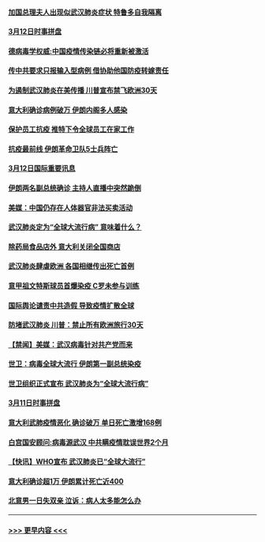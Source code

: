 #### [加国总理夫人出现似武汉肺炎症状 特鲁多自我隔离](../pages/prog202/a102798326.md?t=03130603) 
#### [3月12日时事拼盘](../pages/prog202/a102798314.md?t=03130603) 
#### [德病毒学权威:中国疫情传染链必将重新被激活](../pages/prog202/a102798303.md?t=03130603) 
#### [传中共要求只报输入型病例  借协助他国防疫转嫁责任](../pages/prog202/a102798279.md?t=03130603) 
#### [为遏制武汉肺炎在美传播 川普宣布禁飞欧洲30天](../pages/prog202/a102798249.md?t=03130603) 
#### [意大利确诊病例破万 伊朗内阁多人感染](../pages/prog202/a102798155.md?t=03130603) 
#### [保护员工抗疫 推特下令全球员工在家工作](../pages/prog202/a102798053.md?t=03130603) 
#### [抗疫最前线 伊朗革命卫队5士兵阵亡](../pages/prog202/a102798033.md?t=03130603) 
#### [3月12日国际重要讯息](../pages/prog202/a102797939.md?t=03130603) 
#### [伊朗两名副总统确诊 主持人直播中突然跪倒](../pages/prog202/a102797898.md?t=03130603) 
#### [美媒：中国仍存在人体器官非法买卖活动](../pages/prog202/a102797745.md?t=03130603) 
#### [武汉肺炎定为“全球大流行病” 意味着什么？](../pages/prog202/a102797736.md?t=03130603) 
#### [除药局食品店外 意大利关闭全国商店](../pages/prog202/a102797725.md?t=03130603) 
#### [武汉肺炎肆虐欧洲 各国相继传出死亡首例](../pages/prog202/a102797718.md?t=03130603) 
#### [意甲祖文特斯球员首爆染疫 C罗未参与训练](../pages/prog202/a102797708.md?t=03130603) 
#### [国际舆论谴责中共造假 导致疫情扩散全球](../pages/prog202/a102797692.md?t=03130603) 
#### [防堵武汉肺炎 川普：禁止所有欧洲旅行30天](../pages/prog202/a102797681.md?t=03130603) 
#### [【禁闻】美媒：武汉病毒针对共产党而来](../pages/prog202/a102797618.md?t=03130603) 
#### [世卫：病毒全球大流行 伊朗第一副总统染疫](../pages/prog202/a102797579.md?t=03130603) 
#### [世卫组织正式宣布 武汉肺炎为“全球大流行病”](../pages/prog202/a102797475.md?t=03130603) 
#### [3月11日时事拼盘](../pages/prog202/a102797476.md?t=03130603) 
#### [意大利武肺疫情恶化 确诊破万 单日死亡激增168例](../pages/prog202/a102797393.md?t=03130603) 
#### [白宫国安顾问:病毒源武汉 中共瞒疫情耽误世界2个月](../pages/prog202/a102797433.md?t=03130603) 
#### [【快讯】WHO宣布 武汉肺炎已“全球大流行”](../pages/prog202/a102797429.md?t=03130603) 
#### [意大利确诊超1万 伊朗累计死亡近400](../pages/prog202/a102797341.md?t=03130603) 
#### [北意男一日失双亲 泣诉：病人太多能怎么办](../pages/prog202/a102797295.md?t=03130603) 

----
#### [ >>> 更早内容 <<< ](../indexes/prog202-earlier.md)
